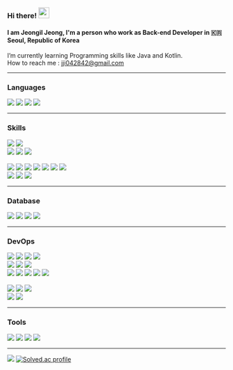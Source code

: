 <div>
    
### Hi there! <img src="https://raw.githubusercontent.com/MartinHeinz/MartinHeinz/master/wave.gif" width="25px">
#### I am Jeongil Jeong, I'm a person who work as Back-end Developer in :kr: Seoul, Republic of Korea 

I’m currently learning Programming skills like Java and Kotlin.<br/>
How to reach me : jji042842@gmail.com <br/>

<hr>
    
### Languages

<p>
<img src="https://img.shields.io/badge/Java-007396?style=flat&logo=OpenJDK&logoColor=white"/>
<img src="https://img.shields.io/badge/Kotlin-7F42FF?style=flat&logo=Kotlin&logoColor=white"/>
<img src="https://img.shields.io/badge/JavaScript-323330?style=flat-square&logo=javascript&logoColor=F7DF1E" />
<img src="https://img.shields.io/badge/Python-3766AB?style=flat-square&logo=Python&logoColor=white"/>
</p> 
<hr>
    
### Skills   
    
<p>
<img src="https://img.shields.io/badge/Spring-6DB33F?style=flat-square&logo=Spring&logoColor=white"/>
<img src="https://img.shields.io/badge/Spring Boot-6DB33F?style=flat-square&logo=Spring-Boot&logoColor=white"/>
<br>
<img src="https://img.shields.io/badge/Spring Security-6DB33F?style=flat-square&logo=Spring-Security&logoColor=white"/>
<img src="https://img.shields.io/badge/Spring Cloud-6DB33F?style=flat-square&logo=Spring&logoColor=white"/>
<img src="https://img.shields.io/badge/Spring Batch-6DB33F?style=flat-square&logo=Spring&logoColor=white"/>
<br>
<br>
<img src="https://img.shields.io/badge/Git-F05032?style=flat-square&logo=Git&logoColor=white"/>
<img src="https://img.shields.io/badge/JPA-Spring%20data%20JPA-green"/>
<img src="https://img.shields.io/badge/-QueryDSL-blue"/>
<img src="https://img.shields.io/badge/-JWT-critical"/>
<img src="https://img.shields.io/badge/-Mybatis-informational"/>
<img src="https://img.shields.io/badge/Swagger-47A248?style=flat-square&logo=Swagger&logoColor=white"/>
<img src="https://img.shields.io/badge/-JSP-important"/>
<br>
<!-- <img src="https://img.shields.io/badge/React-61DAFB?style=flat-square&logo=React&logoColor=black"/>
<img src="https://img.shields.io/badge/Flask-000000?style=flat-square&logo=Flask&logoColor=white"/>
<img src="https://img.shields.io/badge/Numpy-013243?style=flat-square&logo=Numpy&logoColor=white"/>
<img src="https://img.shields.io/badge/Pandas-150458?style=flat-square&logo=Pandas&logoColor=white"/>
<img src="https://img.shields.io/badge/TensorFlow-FF6F00?style=flat-square&logo=TensorFlow&logoColor=white"/>
<img src="https://img.shields.io/badge/scikit learn-F7931E?style=flat-square&logo=scikit-learn&logoColor=white"/>
<br> -->
<img src="https://img.shields.io/badge/HTML5-E34F26?&style=flat-square&logo=html5&logoColor=white"/>
<img src="https://img.shields.io/badge/CSS3-1572B6?style=flat-square&logo=css3&logoColor=white"/>
<img src="https://img.shields.io/badge/jQuery-0769AD?style=flat-square&logo=jQuery&logoColor=white"/> 
<hr>

### Database  
  
<img src="https://img.shields.io/badge/MySQL-4479A1?style=flat-square&logo=MySQL&logoColor=white"/>
<img src="https://img.shields.io/badge/mariadb-003545?style=flat-square&logo=mariadb&logoColor=white"/>
<img src="https://img.shields.io/badge/Redis-DC382D?style=flat-square&logo=Redis&logoColor=white"/>
<img src="https://img.shields.io/badge/MongoDB-47A248?style=flat-square&logo=MongoDB&logoColor=white"/>

<hr>

### DevOps  

<img src="https://img.shields.io/badge/kubernetes-326CE5?style=flat-square&logo=kubernetes&logoColor=white"/>
<img src="https://img.shields.io/badge/Docker-2496ED?style=flat-square&logo=Docker&logoColor=white"/>
<img src="https://img.shields.io/badge/Argo-EF7B4D?style=flat-square&logo=Argo&logoColor=white"/>
<img src="https://img.shields.io/badge/Terraform-844FBA?style=flat-square&logo=terraform&logoColor=white"/>
<br> 
<img src="https://img.shields.io/badge/Kafka-231F20?style=flat-square&logo=apachekafka&logoColor=white"/>
<img src="https://img.shields.io/badge/Jenkins-D24939?style=flat-square&logo=jenkins&logoColor=white"/>
<img src="https://img.shields.io/badge/GitHub Actions-2088FF?style=flat-square&logo=GitHub-Actions&logoColor=white"/>
<br> 
<img src="https://img.shields.io/badge/Elasticsearch-005571?style=flat-square&logo=elasticsearch&logoColor=white"/>
<img src="https://img.shields.io/badge/ELK Stack-005571?style=flat-square&logo=elasticstack&logoColor=white"/>
<img src="https://img.shields.io/badge/Prometheus-E6522C?style=flat-square&logo=prometheus&logoColor=white"/>
<img src="https://img.shields.io/badge/Grafana-F46800?style=flat-square&logo=grafana&logoColor=white"/>
<img src="https://img.shields.io/badge/Loki-EF7B4D?style=flat-square&logo=loki&logoColor=white"/>
<br>
<br>
<img src="https://img.shields.io/badge/NGINX-009639?style=flat-square&logo=NGINX&logoColor=white"/>
<img src="https://img.shields.io/badge/Apache-D22128?style=flat-square&logo=Apache&logoColor=white"/>
<img src="https://img.shields.io/badge/Apache Tomcat-F8DC75?style=flat-square&logo=Apache-Tomcat&logoColor=black"/>
<br>
<img src="https://img.shields.io/badge/AWS-FF9900?style=flat-square&logo=AWS&logoColor=white"/>
<img src="https://img.shields.io/badge/GCP-2088FF?style=flat-square&logo=GCP&logoColor=white"/>
</p>

<hr>

### Tools    
  
<p>
<img src="https://img.shields.io/badge/Eclipse IDE-2C2255?style=flat-square&logo=Eclipse-IDE&logoColor=white" />
<img src="https://img.shields.io/badge/Visual Studio Code-007ACC?style=flat-square&logo=Visual-Studio-Code&logoColor=white"/>
<img src="https://img.shields.io/badge/IntelliJ-000000?style=flat-square&logo=IntelliJ-IDEA&logoColor=white"/>
<img src="https://img.shields.io/badge/Jupyter-F37626?style=flat-square&logo=Jupyter&logoColor=white"/>
</p>

<hr>

<a href="https://www.instagram.com/j2_1l/"><img src="https://img.shields.io/badge/Instagram-E4405F?style=flat-square&logo=Instagram&logoColor=white" /></a>
[![Solved.ac profile](http://mazassumnida.wtf/api/mini/generate_badge?boj=jji0428)](https://solved.ac/jji0428)
</div>
